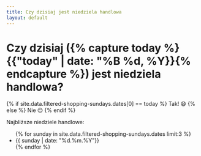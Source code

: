 ```yaml
---
title: Czy dzisiaj jest niedziela handlowa
layout: default
---
```


<h1 class="display-4 lh-1  text-center">Czy dzisiaj ({% capture today %}{{"today" | date: "%B %d, %Y}}{% endcapture %}) jest niedziela handlowa?</h1>
<p id="is-shopping-allowed" class="display-4 fw-bold lh-1 pt-4 text-center">
{% if site.data.filtered-shopping-sundays.dates[0] == today %}
    Tak! 😄
{% else %}
    Nie 😔
{% endif %}

</p>
<div class="row pt-5">
    <p class="lead">Najbliższe niedziele handlowe:</p>
    <div class="container">
        <ul id="next-sunday" class="list-group">
            {% for sunday in site.data.filtered-shopping-sundays.dates limit:3 %}
                <li class="list-group-item">{{ sunday | date: "%d.%m.%Y"}}</li>
            {% endfor %}
        </ul>
    </div>
</div>
